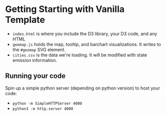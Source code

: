 # Getting Starting with Vanilla Template

- `index.html` is where you include the D3 library, your D3 code, and any HTML 
- `geomap.js` holds the map, tooltip, and barchart visualizations. It writes to the `#geomap` SVG element.
- `cities.csv` is the data we're loading. It will be modified with state emission information. 

## Running your code 

Spin up a simple python server (depending on python version) to host your code: 

- `python -m SimpleHTTPServer 4000`
- `python3 -m http.server 4000`
